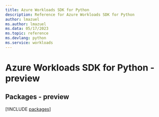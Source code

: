 ```yaml
---
title: Azure Workloads SDK for Python
description: Reference for Azure Workloads SDK for Python
author: lmazuel
ms.author: lmazuel
ms.data: 05/17/2023
ms.topic: reference
ms.devlang: python
ms.service: workloads
---
```

# Azure Workloads SDK for Python - preview
## Packages - preview
[!INCLUDE [packages](workloads-index.md)]